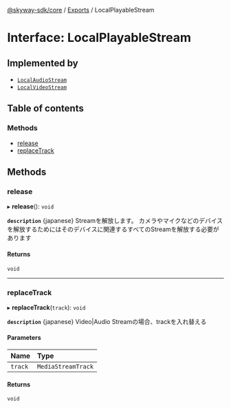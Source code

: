 [@skyway-sdk/core](../README.md) / [Exports](../modules.md) / LocalPlayableStream

# Interface: LocalPlayableStream

## Implemented by

- [`LocalAudioStream`](../classes/LocalAudioStream.md)
- [`LocalVideoStream`](../classes/LocalVideoStream.md)

## Table of contents

### Methods

- [release](LocalPlayableStream.md#release)
- [replaceTrack](LocalPlayableStream.md#replacetrack)

## Methods

### release

▸ **release**(): `void`

**`description`** {japanese} Streamを解放します。
カメラやマイクなどのデバイスを解放するためにはそのデバイスに関連するすべてのStreamを解放する必要があります

#### Returns

`void`

___

### replaceTrack

▸ **replaceTrack**(`track`): `void`

**`description`** {japanese} Video|Audio Streamの場合、trackを入れ替える

#### Parameters

| Name | Type |
| :------ | :------ |
| `track` | `MediaStreamTrack` |

#### Returns

`void`
